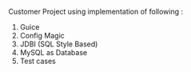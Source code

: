 Customer Project using implementation of following :

1) Guice
2) Config Magic
3) JDBI (SQL Style Based)
4) MySQL as Database
5) Test cases
